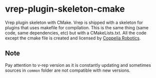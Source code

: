 # vrep-plugin-skeleton-cmake
Vrep plugin skeleton with CMake. Vrep is shipped with a skeleton for plugins that uses makefile for compilation. This is the same thing (same code, same dependencies, etc) but with a CMakeLists.txt.
All the code except the cmake file is created and licensed by [Coppelia Robotics](www.coppeliarobotics.com).

## Note
Pay attention to v-rep version as it is constantly updating and sometimes sources in `common` folder are not compatible with new versions.
